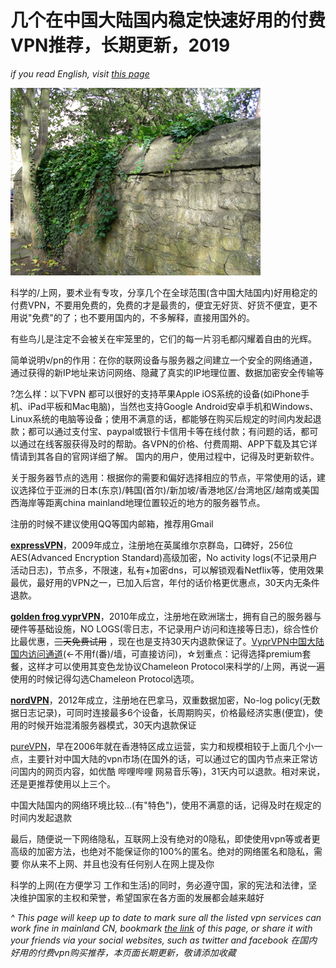 # 几个在中国大陆国内稳定快速好用的付费VPN推荐，长期更新，2019

*if you read English, visit [this page](https://topvpn.github.io/china)*

![2019年在中国能用的VPN 科学上网 翻墙， top vpn working fine in china，稳定好用的国外付费VPN推荐，"中国vpn"+"服务器"，best vpn app for china, 付费vpn排行，中国vpn购买推荐，本页面推荐的VPN均支持以下常用系统/设备：Apple苹果iOS iPhone手机，(Google) android 安卓手机，Mac、Windows、Linux系统的电脑等，好用的vpn，不记录活动日志vpn，优质国外付费vpn推荐，节点多、速度快、稳定好用，"expressvpn怎么样"，vpn 优惠，国内好用的国外vpn "多设备连接" "国外vpn服务器" "付费vpn" "价格" "试用" "比较" "哪个好用" "netflix中国"](https://raw.githubusercontent.com/0dg/abc/master/cn-wall.png "墙")

科学的/上网，要术业有专攻，分享几个在全球范围(含中国大陆国内)好用稳定的付费VPN，不要用免费的，免费的才是最贵的，便宜无好货、好货不便宜，更不用说"免费"的了；也不要用国内的，不多解释，直接用国外的。

有些鸟儿是注定不会被关在牢笼里的，它们的每一片羽毛都闪耀着自由的光辉。

简单说明v/pn的作用：在你的联网设备与服务器之间建立一个安全的网络通道，通过获得的新IP地址来访问网络、隐藏了真实的IP地理位置、数据加密安全传输等

?怎么样：以下VPN 都可以很好的支持苹果Apple iOS系统的设备(如iPhone手机、iPad平板和Mac电脑)，当然也支持Google Android安卓手机和Windows、Linux系统的电脑等设备；使用不满意的话，都能够在购买后规定的时间内发起退款；都可以通过支付宝、paypal或银行卡信用卡等在线付款；有问题的话，都可以通过在线客服获得及时的帮助。各VPN的价格、付费周期、APP下载及其它详情请到其各自的官网详细了解。
国内的用户，使用过程中，记得及时更新软件。

关于服务器节点的选用：根据你的需要和偏好选择相应的节点，平常使用的话，建议选择位于亚洲的日本(东京)/韩国(首尔)/新加坡/香港地区/台湾地区/越南或美国西海岸等距离china mainland地理位置较近的地方的服务器节点。

注册的时候不建议使用QQ等国内邮箱，推荐用Gmail

[**expressVPN**](http://www.linkev.com/?a_fid=clover)，2009年成立，注册地在英属维尔京群岛，口碑好，256位AES(Advanced Encryption Standard)高级加密，No activity logs(不记录用户活动日志)，节点多，不限速，私有+加密dns，可以解锁观看Netflix等，使用效果最优，最好用的VPN之一，已加入后宫，年付的话价格更优惠点，30天内无条件退款。

[**golden frog vyprVPN**](https://vyprvpn.com/zh/refer?offer_id=174&aff_id=3008)，2010年成立，注册地在欧洲瑞士，拥有自己的服务器与硬件等基础设施，NO LOGS(零日志，不记录用户访问和连接等日志)，综合性价比最优惠，~~三天免费试用~~ ，现在也是支持30天内退款保证了。[VyprVPN中国大陆国内访问通道](https://getvy.net/zh/refer?offer_id=174&aff_id=3008)(←不用f(番)/墙，可直接访问)，☆划重点：记得选择premium套餐，这样才可以使用其变色龙协议Chameleon Protocol来科学的/上网，再说一遍使用的时候记得勾选Chameleon Protocol选项。

[**nordVPN**](https://go.nordvpn.net/aff_c?offer_id=15&amp;aff_id=13110)，2012年成立，注册地在巴拿马，双重数据加密，No-log policy(无数据日志记录)，可同时连接最多6个设备，长周期购买，价格最经济实惠(便宜)，使用的时候开始混淆服务器模式，30天内退款保证

[pureVPN](https://billing.purevpn.com/aff.php?aff=35614)，早在2006年就在香港特区成立运营，实力和规模相较于上面几个小一点，主要针对中国大陆的vpn市场(在国外的话，可以通过它的国内节点来正常访问国内的网页内容，如优酷 哔哩哔哩 网易音乐等)，31天内可以退款。相对来说，还是更推荐使用以上三个。

中国大陆国内的网络环境比较…(有"特色")，使用不满意的话，记得及时在规定的时间内发起退款

最后，随便说一下网络隐私，互联网上没有绝对的0隐私，即使使用vpn等或者更高级的加密方法，也绝对不能保证你的100%的匿名。绝对的网络匿名和隐私，需要 你从来不上网、并且也没有任何别人在网上提及你

科学的上网(在方便学习 工作和生活)的同时，务必遵守国，家的宪法和法律，坚决维护国家的主权和荣誉，希望国家在各方面的发展都会越来越好

*^ This page will keep up to date to mark sure all the listed vpn services can work fine in mainland CN, bookmark [the link](https://topvpn.github.io) of this page, or share it with your friends via your social websites, such as twitter and facebook 在国内好用的付费vpn购买推荐，本页面长期更新，敬请添加收藏*
